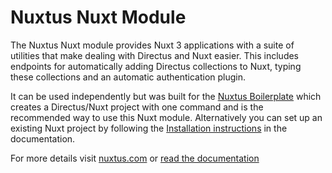 # Nuxtus Nuxt Module

The Nuxtus Nuxt module provides Nuxt 3 applications with a suite of utilities that make dealing with Directus and Nuxt easier. This includes endpoints for automatically adding Directus collections to Nuxt, typing these collections and an automatic authentication plugin.

It can be used independently but was built for the [Nuxtus Boilerplate](https://github.com/nuxtus/nuxtus) which creates a Directus/Nuxt project with one command and is the recommended way to use this Nuxt module. Alternatively you can set up an existing Nuxt project by following the [Installation instructions](http://docs.nuxtus.com/#/?id=new-project) in the documentation.

For more details visit [nuxtus.com](https://nuxtus.com) or [read the documentation](https://docs.nuxtus.com)
